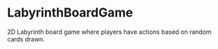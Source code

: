 # LabyrinthBoardGame
2D Labyrinth board game where players have actions based on random cards drawn.
